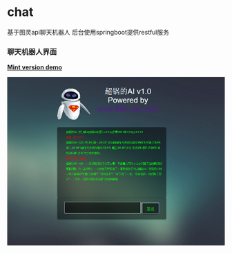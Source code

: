 # chat
基于图灵api聊天机器人 后台使用springboot提供restful服务
### 聊天机器人界面
**[Mint version demo](http://66super.com/ai/)**             

![Mint version demo](desc.png)  
